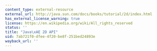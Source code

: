 ```yaml
---
content_type: external-resource
external_url: http://java.sun.com/docs/books/tutorial/2d/index.html
has_external_license_warning: true
license: https://en.wikipedia.org/wiki/All_rights_reserved
status: ''
title: "Java\xAE 2D API"
uid: 7ab721f0-dfee-4f20-be8f-251bed24893e
wayback_url: ''
---
```

